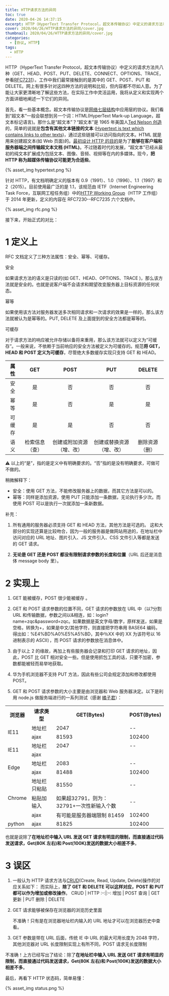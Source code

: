 ```yaml
---
title: HTTP请求方法的异同
toc: true
date: 2020-04-26 14:37:15
excerpt: HTTP（HyperText Transfer Protocol，超文本传输协议）中定义的请求方法有八种（GET、HEAD、POST、PUT、DELETE、CONNECT、OPTIONS、TRACE。
cover: 2020/04/26/HTTP请求方法的异同/cover.jpg
thumbnail: 2020/04/26/HTTP请求方法的异同/cover.jpg
categories:
  - [协议, HTTP]
tags:
  - HTTP
---
```


HTTP（HyperText Transfer Protocol，超文本传输协议）中定义的请求方法共八种（GET、HEAD、POST、PUT、DELETE、CONNECT、OPTIONS、TRACE，参看[RFC7231](https://tools.ietf.org/rfcmarkup/7231)）。工作中我们最常接触到的是其中的 GET、POST、PUT 和 DELETE。网上有很多针对这四种方法的说明和比较，但内容都不尽如人意。为了能让大家更清晰地了解这些方法，在实际工作中灵活运用，我将从定义和实现两个方面详细地阐述一下它们的异同。

首先，看一些基本概念。超文本传输协议是[网络七层结构](https://zh.wikipedia.org/wiki/OSI%E6%A8%A1%E5%9E%8B)中应用层的协议。我们看到“超文本”一般会联想到另一个词：HTML(HyperText Mark-up Language，超文本标记语言)。那什么是“超文本”？“超文本”是 1965 年美国人[Ted Nelson 创造](https://gigaom.com/2015/08/24/hypertext-50/)的，简单的说就是**包含有其他文本链接的文本** ([Hypertext is text which contains links to other texts](https://www.w3.org/WhatIs.html))，通过这些链接可以访问指向的文本。HTML 就是用来创建超文本(如 Web 页面)的。[最初设计 HTTP 的目的](https://hpbn.co/brief-history-of-http/)是为了**能够在客户端和服务器端之间传输超文本文档 (HTML)**。不过随着时代的发展，“超文本”已经从最初的纯文本扩展成为包括文本、图像、音频、视频等在内的多媒体。现今，**把 HTTP 称为超媒体传输协议可能更为合适些**。

{% asset_img hypertext.png %}

针对 HTTP，有文档明确定义的版本有 0.9（1991）、1.0（1996）、1.1（1997）和 2（2015）。目前使用最广泛的是 1.1，该规范由 IETF（Internet Engineering Task Force，互联网工程任务组）中的[HTTP Working Group](http://httpwg.org/)（HTTP 工作组）于 2014 年更新，定义的内容在 RFC7230--RFC7235 六个文档中。

{% asset_img rfc.png %}

接下来，开始正式的对比：

# 1 定义上

RFC 文档定义了三种方法属性：安全、幂等、可缓存。

安全

如果请求方法的语义是只读的(如 GET、HEAD、OPTIONS、TRACE )，那么该方法就是安全的。也就是说客户端不会请求和期望改变服务器上目标资源的任何状态。

幂等

如果使用该方法对服务器发送多次相同请求和一次请求的效果是一样的，那么该方法就被认为是幂等的。PUT, DELETE 及上面提到的安全方法都是幂等的。

可缓存

对于请求方法的响应被允许存储以备将来重用，那么该方法就可以定义为“可缓存”。一般来说，不依赖于当前响应的安全方法被定义为可缓存的。规范**将 GET，HEAD 和 POST 定义为可缓存**，尽管绝大多数缓存实现只支持 GET 和 HEAD。

|  属性  |      GET       |           POST           |           PUT            |     DELETE     |
| :----: | :------------: | :----------------------: | :----------------------: | :------------: |
|  安全  |       是       |            否            |            否            |       否       |
|  幂等  |       是       |            否            |            是            |       是       |
| 可缓存 |       是       |            是            |            否            |       否       |
|  语义  | 检索信息（查） | 创建或附加资源（增、改） | 创建或替换资源（增、改） | 删除资源（删） |

⚠️ 以上的“是”，指的是定义中有明确要求的。“否”指的是没有明确要求，可做可不做的。

稍微解释下：

- 安全：使用 GET 方法，不能修改服务器上的数据，而其它方法是可以的。
- 幂等：同样是添加资源，使用 PUT 只能添加一条数据，无论执行多少次。而使用 POST 可以是执行一次就添加一条新数据。

补充：

1. 所有通用的服务器必须支持 GET 和 HEAD 方法，其他方法是可选的。
   这和大部分的实现还算是比较吻合，因为一般的服务器是做网站用途的，在地址栏中访问对应的 URL 地址、图片引入、JS 文件引入、CSS 文件引入等都是发送的 GET 请求。

2. **无论是 GET 还是 POST 都没有限制请求参数的长度和位置**（URL 后还是消息体 message body 里）。

# 2 实现上

1. GET 能被缓存，POST 很少能被缓存 。

2. GET 和 POST 请求参数的位置不同，GET 请求的参数放在 URL 中（以?分割 URL 和传输数据，参数之间以&相连，如：login?name=zqc&password=zqc。如果数据是英文字母/数字，原样发送，如果是空格，转换为+，如果是中文/其他字符，则直接把字符串用 BASE64 编码，得出如：%E4%BD%A0%E5%A5%BD，其中％XX 中的 XX 为该符号以 16 进制表示的 ASCII），而 POST 请求的参数放在消息体中。

3. 由于以上 2 的缘故，再加上有些服务器会记录和打印 GET 请求的地址，因此，POST 比 GET 相对安全一些。但是使用抓包工具的话，只要不加密，参数都能被轻而易举地获取。

4. 华为手机浏览器不支持 PUT 方法，因此有些公司会规定添加和修改都使用 POST。

5. GET 和 POST 请求参数的大小主要是由浏览器和 Web 服务器决定。以下是利用 node.js 做服务端进行的一系列测试（感谢 [橘子君](https://github.com/SYJjuzijun)）：

<table>
   <tr>
  <th>浏览器</th>
  <th>请求类型</th>
        <th>GET(Bytes)</th>
        <th>POST(Bytes)</th>
 <tr>
 <tr>
  <td rowspan="2">IE11</td>
        <td>地址栏</td>
  <td>2047</td>
        <td>--</td>
 <tr>
        <td>ajax</td>
  <td>81593</td>
        <td>102400</td>
 <tr>
  <td rowspan="2">IE11</td>
        <td>地址栏</td>
  <td>2047</td>
        <td>--</td>
 </tr>
 <tr>
  <td>ajax</td>
  <td></td>
        <td></td>
 </tr>
    <tr>
  <td rowspan="2">Edge</td>
        <td>地址栏</td>
  <td>2083</td>
        <td>--</td>
 </tr>
 <tr>
  <td>ajax</td>
  <td>81488</td>
        <td>102400</td>
 </tr>
    <tr>
  <td rowspan="3">Chrome</td>
        <td>地址栏只粘贴</td>
  <td>81550</td>
        <td>--</td>
 </tr>
 <tr>
  <td>粘贴加输入</td>
  <td>如果超32791，则为：32791+一次性新输入个数</td>
        <td>--</td>
 </tr>
     <tr>
  <td>ajax</td>
  <td>有可能是服务器端限制 81459</td>
        <td>102400</td>
 </tr>
     <tr>
  <td>python</td>
        <td>ajax</td>
  <td>81825</td>
        <td>102400</td>
 </tr>
</table>

也就是说除了**在地址栏中输入 URL 发送 GET 请求有明显的限制，而直接通过代码发送请求，Get(80K 左右)和 Post(100K)发送的数据大小相差不多**。

# 3 误区

1. 一般认为 HTTP 请求方法与[CRUD](https://docs.microsoft.com/en-us/iis-administration/api/crud)(Create, Read, Update, Delete)操作的对应关系如下：
   而实际上，**除了 GET 和 DELETE 可以这样对应，POST 和 PUT 都可以作为增加或修改操作**。
   CRUD | HTTP
   :-:|:-:
   增加 | POST
   查询 | GET
   更新 | PUT
   删除 | DELETE

2. GET 请求能够被保存在浏览器的浏览历史里面

   不准确！只有是在浏览器地址栏内输入的 URL 地址才可以在浏览器历史中查看。

3. GET 参数是带在 URL 后面，传统 IE 中 URL 的最大可用长度为 2048 字符，其他浏览器对 URL 长度限制实现上有所不同，POST 请求无长度限制

不准确！上方已经写出了结论：除了**在地址栏中输入 URL 发送 GET 请求有明显的限制，而直接通过代码发送请求，Get(80K 左右)和 Post(100K)发送的数据大小相差不多**。

最后，再看下 HTTP 状态码，简单易懂：

{% asset_img status.png %}

